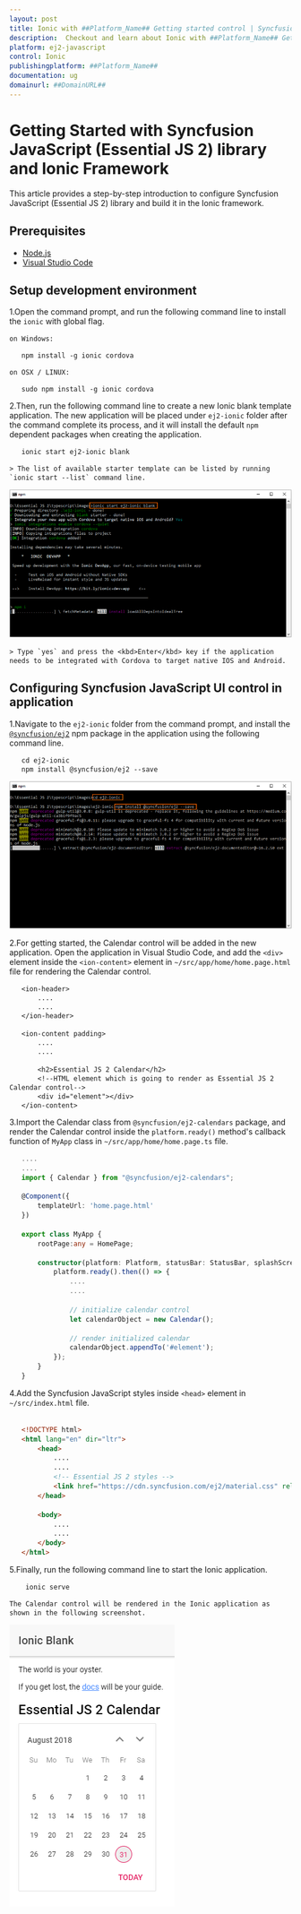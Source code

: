 ```yaml
---
layout: post
title: Ionic with ##Platform_Name## Getting started control | Syncfusion
description:  Checkout and learn about Ionic with ##Platform_Name## Getting started control of Syncfusion Essential JS 2 and more details.
platform: ej2-javascript
control: Ionic 
publishingplatform: ##Platform_Name##
documentation: ug
domainurl: ##DomainURL##
---
```


# Getting Started with Syncfusion JavaScript (Essential JS 2) library and Ionic Framework

This article provides a step-by-step introduction to configure Syncfusion JavaScript (Essential JS 2) library and build it in the Ionic framework.

## Prerequisites

* [Node.js](https://nodejs.org/en/)
* [Visual Studio Code](https://code.visualstudio.com/)

## Setup development environment

1.Open the command prompt, and run the following command line to install the `ionic` with global flag.

    on Windows:

 ```
    npm install -g ionic cordova
 ```

    on OSX / LINUX:

 ```
    sudo npm install -g ionic cordova
```

2.Then, run the following command line to create a new Ionic blank template application. The new application will be placed under `ej2-ionic` folder after the command complete its process, and it will install the default `npm` dependent packages when creating the application.

 ```
    ionic start ej2-ionic blank
 ```

    > The list of available starter template can be listed by running `ionic start --list` command line.

![ej2 ionic new app](images/ionic-create-app.png)

    > Type `yes` and press the <kbd>Enter</kbd> key if the application needs to be integrated with Cordova to target native IOS and Android.

## Configuring Syncfusion JavaScript UI control in application

1.Navigate to the `ej2-ionic` folder from the command prompt, and install the [`@syncfusion/ej2`](https://www.npmjs.com/package/@syncfusion/ej2) npm package in the application using the following command line.

 ```
    cd ej2-ionic
    npm install @syncfusion/ej2 --save
 ```

 ![ionic ej2 install](images/ionic-ej2-install.png)

2.For getting started, the Calendar control will be added in the new application. Open the application in Visual Studio Code, and add the `<div>` element inside the `<ion-content>` element in `~/src/app/home/home.page.html` file for rendering the Calendar control.

 ```
    <ion-header>
        ....
        ....
    </ion-header>

    <ion-content padding>
        ....
        ....

        <h2>Essential JS 2 Calendar</h2>
        <!--HTML element which is going to render as Essential JS 2 Calendar control-->
        <div id="element"></div>
    </ion-content>
 ```

3.Import the Calendar class from `@syncfusion/ej2-calendars` package, and render the Calendar control inside the `platform.ready()` method's callback function of `MyApp` class in `~/src/app/home/home.page.ts` file.

 ```ts
    ....
    ....
    import { Calendar } from "@syncfusion/ej2-calendars";

    @Component({
        templateUrl: 'home.page.html'
    })

    export class MyApp {
        rootPage:any = HomePage;

        constructor(platform: Platform, statusBar: StatusBar, splashScreen: SplashScreen) {
            platform.ready().then(() => {
                ....
                ....

                // initialize calendar control
                let calendarObject = new Calendar();

                // render initialized calendar
                calendarObject.appendTo('#element');
            });
        }
    }
```

4.Add the Syncfusion JavaScript styles inside `<head>` element in `~/src/index.html` file.

 ```html

    <!DOCTYPE html>
    <html lang="en" dir="ltr">
        <head>
            ....
            ....
            <!-- Essential JS 2 styles -->
            <link href="https://cdn.syncfusion.com/ej2/material.css" rel="stylesheet">
        </head>

        <body>
            ....
            ....
        </body>
    </html>
```

5.Finally, run the following command line to start the Ionic application.

```
    ionic serve
```

    The Calendar control will be rendered in the Ionic application as shown in the following screenshot.

![ionic ej2 calendar](images/ionic-calendar.png)